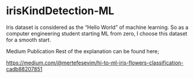 # irisKindDetection-ML
Iris dataset is considered as the “Hello World” of machine learning. So as a computer engineering student starting ML from zero, I choose this dataset for a smooth start.

Medium Publication
Rest of the explanation can be found here;

https://medium.com/@mertefesevim/hi-to-ml-iris-flowers-classification-cadb88207851
